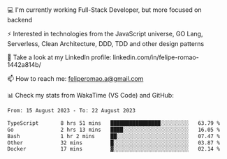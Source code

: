 💻 I'm currently working Full-Stack Developer, but more focused on backend

⚡ Interested in technologies from the JavaScript universe, GO Lang, Serverless, Clean Architecture, DDD, TDD and other design patterns

👥 Take a look at my LinkedIn profile: linkedin.com/in/felipe-romao-1442a814b/

📫 How to reach me: feliperomao.a@gmail.com

📊 Check my stats from WakaTime (VS Code) and GitHub:

<!--START_SECTION:waka-->

```txt
From: 15 August 2023 - To: 22 August 2023

TypeScript       8 hrs 51 mins   ████████████████░░░░░░░░░   63.79 %
Go               2 hrs 13 mins   ████░░░░░░░░░░░░░░░░░░░░░   16.05 %
Bash             1 hr 2 mins     ██░░░░░░░░░░░░░░░░░░░░░░░   07.47 %
Other            32 mins         █░░░░░░░░░░░░░░░░░░░░░░░░   03.87 %
Docker           17 mins         ▓░░░░░░░░░░░░░░░░░░░░░░░░   02.14 %
```

<!--END_SECTION:waka-->
